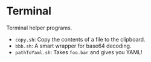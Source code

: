 # Terminal

Terminal helper programs.

* `copy.sh`: Copy the contents of a file to the clipboard.
* `bbb.sh`: A smart wrapper for base64 decoding.
* `pathToYaml.sh`: Takes `foo.bar` and gives you YAML!
